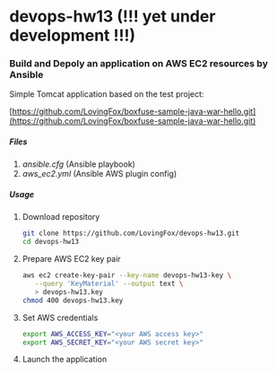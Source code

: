 # devops-hw13 (!!! yet under development !!!)

### Build and Depoly an application on AWS EC2 resources by Ansible

Simple Tomcat application based on the test project:

[https://github.com/LovingFox/boxfuse-sample-java-war-hello.git](https://github.com/LovingFox/boxfuse-sample-java-war-hello.git)

##### Files

1. *ansible.cfg* (Ansible playbook)
1. *aws_ec2.yml* (Ansible AWS plugin config)

##### Usage

1. Download repository

    ```bash
    git clone https://github.com/LovingFox/devops-hw13.git
    cd devops-hw13
    ```

1. Prepare AWS EC2 key pair

    ```bash
    aws ec2 create-key-pair --key-name devops-hw13-key \
       --query 'KeyMaterial' --output text \
       > devops-hw13.key
    chmod 400 devops-hw13.key
    ```

1. Set AWS credentials

    ```bash
    export AWS_ACCESS_KEY="<your AWS access key>"
    export AWS_SECRET_KEY="<your AWS secret key>"
    ```

1. Launch the application

    ```bash
    ```
